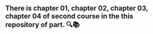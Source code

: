 ## There is chapter 01, chapter 02, chapter 03, chapter 04 of second course in the this repository of part. 🔍📚
